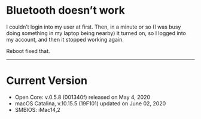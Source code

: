# Bluetooth doesn’t work

I couldn’t login into my user at first. Then, in a minute or so (I was busy doing something in my laptop being nearby) it turned on, so I logged into my account, and then it stopped working again.

Reboot fixed that.


---

# Current Version

- Open Core: v.0.5.8 (001340f) released on May 4, 2020
- macOS Catalina, v.10.15.5 (19F101) updated on June 02, 2020
- SMBIOS: iMac14,2

